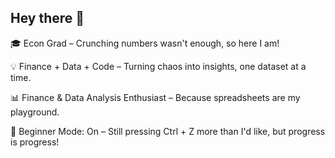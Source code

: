 ## Hey there 👋

🎓 Econ Grad – Crunching numbers wasn't enough, so here I am!

💡 Finance + Data + Code – Turning chaos into insights, one dataset at a time.

📊 Finance & Data Analysis Enthusiast – Because spreadsheets are my playground.

🐣 Beginner Mode: On – Still pressing Ctrl + Z more than I'd like, but progress is progress!

<!--
**KordenC/KordenC** is a ✨ _special_ ✨ repository because its `README.md` (this file) appears on your GitHub profile.

Here are some ideas to get you started:

- 🔭 I’m currently working on ...
- 🌱 I’m currently learning ...
- 👯 I’m looking to collaborate on ...
- 🤔 I’m looking for help with ...
- 💬 Ask me about ...
- 📫 How to reach me: ...
- 😄 Pronouns: ...
- ⚡ Fun fact: ...
-->
